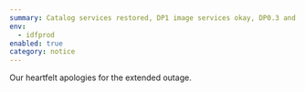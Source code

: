 ```yaml
---
summary: Catalog services restored, DP1 image services okay, DP0.3 and DP0.2 services still experiencing issues
env:
  - idfprod
enabled: true
category: notice
---
```


Our heartfelt apologies for the extended outage. 
